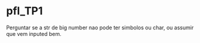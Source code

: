 # pfl_TP1

Perguntar se a str de big number nao pode ter simbolos ou char, ou assumir que vem inputed bem.
